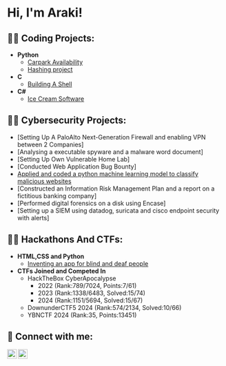 <h1>Hi, I'm Araki! </h1>

<h2>👨‍💻 Coding Projects:</h2>

- <b>Python</b>
  - [Carpark Availability](https://github.com/Arakii0/Carpark_availability)
  - [Hashing project](https://github.com/Arakii0/All-Bout-HAsh)
- <b>C</b>
  - [Building A Shell](https://github.com/Arakii0/Shell)
- <b>C#</b>
  - [Ice Cream Software](https://github.com/Arakii0/IceCream)

<h2>👨‍💻 Cybersecurity Projects:</h2>

- [Setting Up A PaloAlto Next-Generation Firewall and enabling VPN between 2 Companies]
- [Analysing a executable spyware and a malware word document]
- [Setting Up Own Vulnerable Home Lab]
- [Conducted Web Application Bug Bounty]
- [Applied and coded a python machine learning model to classify malicious websites](https://github.com/Arakii0/WebsiteML)
- [Constructed an Information Risk Management Plan and a report on a fictitious banking company]
- [Performed digital forensics on a disk using Encase]
- [Setting up a SIEM using datadog, suricata and cisco endpoint security with alerts]


<h2>👨‍💻 Hackathons And CTFs:</h2>

- <b>HTML,CSS and Python</b>
  - [Inventing an app for blind and deaf people](https://github.com/Arakii0/SUTD-WTH-)
- <b>CTFs Joined and Competed In</b>
  - HackTheBox CyberApocalypse
    - 2022 (Rank:789/7024, Points:7/61)
    - 2023 (Rank:1338/6483, Solved:15/74)
    - 2024 (Rank:1151/5694, Solved:15/67)
  - DownunderCTF5 2024 (Rank:574/2134, Solved:10/66)
  - YBNCTF 2024 (Rank:35, Points:13451)

<h2> 🤳 Connect with me:</h2>

[<img align="left" alt="ArakiYeo | LinkedIn" width="22px" src="https://cdn.jsdelivr.net/npm/simple-icons@v3/icons/linkedin.svg" />][linkedin]
[<img align="left" alt="ArakiYeo | HTB" width="22px" src="https://creazilla-store.fra1.digitaloceanspaces.com/icons/3270009/hackthebox-icon-md.png" />][HackTheBox]

[linkedin]: https://linkedin.com/in/arakiyeo
[HackTheBox]: https://app.hackthebox.com/users751712

